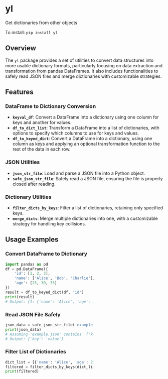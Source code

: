 # yl
Get dictionaries from other objects

To install:	```pip install yl```

## Overview
The `yl` package provides a set of utilities to convert data structures into more usable dictionary formats, particularly focusing on data extraction and transformation from pandas DataFrames. It also includes functionalities to safely read JSON files and merge dictionaries with customizable strategies.

## Features

### DataFrame to Dictionary Conversion
- **`keyval_df`**: Convert a DataFrame into a dictionary using one column for keys and another for values.
- **`df_to_dict_list`**: Transform a DataFrame into a list of dictionaries, with options to specify which columns to use for keys and values.
- **`df_to_keyed_dict`**: Convert a DataFrame into a dictionary, using one column as keys and applying an optional transformation function to the rest of the data in each row.

### JSON Utilities
- **`json_str_file`**: Load and parse a JSON file into a Python object.
- **`safe_json_str_file`**: Safely read a JSON file, ensuring the file is properly closed after reading.

### Dictionary Utilities
- **`filter_dicts_by_keys`**: Filter a list of dictionaries, retaining only specified keys.
- **`merge_dicts`**: Merge multiple dictionaries into one, with a customizable strategy for handling key collisions.

## Usage Examples

### Convert DataFrame to Dictionary
```python
import pandas as pd
df = pd.DataFrame({
    'id': [1, 2, 3],
    'name': ['Alice', 'Bob', 'Charlie'],
    'age': [25, 30, 35]
})
result = df_to_keyed_dict(df, 'id')
print(result)
# Output: {1: {'name': 'Alice', 'age': 25}, 2: {'name': 'Bob', 'age': 30}, 3: {'name': 'Charlie', 'age': 35}}
```

### Read JSON File Safely
```python
json_data = safe_json_str_file('example.json')
print(json_data)
# Assuming 'example.json' contains '{"key": "value"}'
# Output: {'key': 'value'}
```

### Filter List of Dictionaries
```python
dict_list = [{'name': 'Alice', 'age': 25, 'city': 'New York'}, {'name': 'Bob', 'age': 30, 'city': 'Chicago'}]
filtered = filter_dicts_by_keys(dict_list, ['name', 'city'])
print(filtered)
# Output: [{'name': 'Alice', 'city': 'New York'}, {'name': 'Bob', 'city': 'Chicago'}]
```

### Merge Dictionaries with Custom Strategy
```python
d1 = {'name': 'Alice', 'age': 25}
d2 = {'name': 'Bob', 'city': 'New York'}
merged = merge_dicts(d1, d2, merge_strategy=lambda values: ', '.join(map(str, values)))
print(merged)
# Output: {'name': 'Alice, Bob', 'age': 25, 'city': 'New York'}
```

## Documentation
Each function in the `yl` package is documented with Python docstrings, providing detailed descriptions of their purpose, parameters, return values, and examples. This documentation can be accessed using the help function in Python, e.g., `help(df_to_keyed_dict)`.